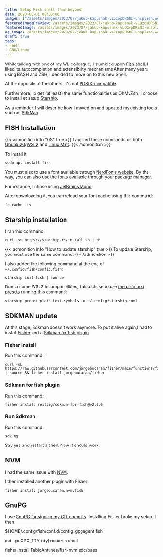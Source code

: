 ```yaml
---
title: Setup Fish shell (and beyond)
date: 2023-08-01 08:00:00
images: ["/assets/images/2023/07/jakub-kapusnak-vLQzopDRSNI-unsplash.webp"]
featuredImagePreview: /assets/images/2023/07/jakub-kapusnak-vLQzopDRSNI-unsplash.webp
featuredImage: /assets/images/2023/07/jakub-kapusnak-vLQzopDRSNI-unsplash.webp
og_image: /assets/images/2023/07/jakub-kapusnak-vLQzopDRSNI-unsplash.webp
draft: true
tags:
- shell
- GNU/Linux
---
```


While talking with one of my WL colleague, I stumbled upon [Fish shell](https://fishshell.com/). 
I liked its autocompletion and extensibility mechanisms
After many years using BASH and ZSH, I decided to move on to this new Shell.

At the opposite of the others, it's not [POSIX-compatible](https://fishshell.com/docs/current/fish_for_bash_users.html#fish-for-bash-users).

Furthermore, to get (at least) the same functionalities as OhMyZsh, I choose to install et setup [Starship](https://starship.rs/).

As a reminder, I will describe how I moved on and updated my existing tools such as [SdkMan](https://sdkman.io/).

## FISH Installation

{{< admonition info "OS" true >}}
I applied these commands on both [Ubuntu20](http://ubuntu.com/)/[WSL2](https://learn.microsoft.com/fr-fr/windows/wsl/install) and [Linux Mint](https://linuxmint.com/). 
{{< /admonition >}}

To install it
```jshelllanguage
sudo apt install fish
```

You must also to use a font available through [NerdFonts website](https://www.nerdfonts.com/font-downloads). 
By the way, you can also use the fonts available through your package manager. 

For instance, I chose using [JetBrains Mono](https://github.com/ryanoasis/nerd-fonts/releases/download/v3.0.2/JetBrainsMono.zip) 

After downloading it, you can reload your font cache using this command:

```jshelllanguage
fc-cache -fv
```
## Starship installation

I ran this command:
```jshelllanguage
curl -sS https://starship.rs/install.sh | sh
```


{{< admonition info "How to update starship" true >}}
To update Starship, you must use the same command.
{{< /admonition >}}

I also added the following command at the end of ``~/.config/fish/config.fish``:

```shell
starship init fish | source
```

Due to some WSL2 incompatibilities, I also chose to use [the plain text presets](https://starship.rs/presets/plain-text.html) running this command:

```jshelllanguage
starship preset plain-text-symbols -o ~/.config/starship.toml
```

## SDKMAN update

At this stage, Sdkman doesn't work anymore. To put it alive again,I had to install [Fisher](https://github.com/jorgebucaran/fisher) and a [Sdkman for fish plugin](https://github.com/reitzig/sdkman-for-fish)  

### Fisher install
Run this command:
```jshelllanguage
curl -sL https://raw.githubusercontent.com/jorgebucaran/fisher/main/functions/fisher.fish | source && fisher install jorgebucaran/fisher
```
### Sdkman for fish plugin
Run this command:
```jshelllanguage
fisher install reitzig/sdkman-for-fish@v2.0.0
```
### Run Sdkman 

Run this command:

```jshelllanguage
sdk ug
```
Say yes and restart a shell.
Now it should work.

## NVM
I had the same issue with [NVM](https://github.com/nvm-sh/nvm).

I then installed another plugin with Fisher:

```jshelllanguage
fisher install jorgebucaran/nvm.fish
```

## GnuPG 

I use [GnuPG for signing my GIT commits](https://blog.touret.info/2019/08/09/verifier-les-commit-git-avec-gpg/).
Installing Fisher broke my setup.
I then 

$HOME/.config/fish/conf.d/config_gpgagent.fish

set -gx GPG_TTY (tty)
restart a shell


fisher install FabioAntunes/fish-nvm edc/bass
